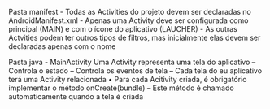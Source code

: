 Pasta manifest
    - Todas as Activities do projeto devem ser declaradas no AndroidManifest.xml
    - Apenas uma Activity deve ser configurada como principal (MAIN) e com o ícone do aplicativo (LAUCHER)
    - As outras Actvities podem ter outros tipos de filtros, mas inicialmente elas devem ser declaradas apenas com o nome
<activity android:name=".NomeActivity" />



Pasta java - MainActivity
Uma Activity representa uma tela do aplicativo
    – Controla o estado
    – Controla os eventos de tela
    – Cada tela do eu aplicativo terá uma Activity relacionada
    • Para cada Acitivity criada, é obrigatório implementar o método onCreate(bundle)
        – Este método é chamado automaticamente quando a tela é criada